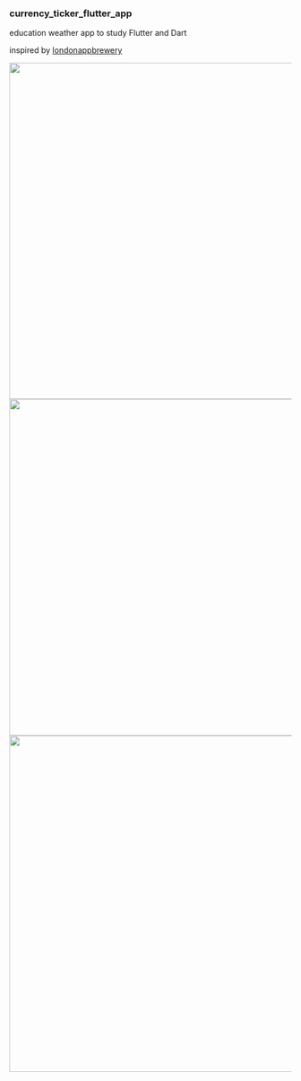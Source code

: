 ### currency_ticker_flutter_app

education weather app to study Flutter and Dart

inspired by [londonappbrewery](https://www.appbrewery.co/)



<img src=https://user-images.githubusercontent.com/25114540/111331578-16200600-8682-11eb-9084-aa4b5500c253.png height=600>
<img src=https://user-images.githubusercontent.com/25114540/111331588-191af680-8682-11eb-8570-8b88eb0f70da.png height=600>
<img src=https://user-images.githubusercontent.com/25114540/111331600-1b7d5080-8682-11eb-95d0-8e3ea64ecf45.png height=600>
